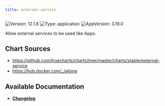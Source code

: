 ```yaml
---
title: external-service
---
```


![Version: 12.1.8](https://img.shields.io/badge/Version-12.1.8-informational?style=flat-square) ![Type: application](https://img.shields.io/badge/Type-application-informational?style=flat-square) ![AppVersion: 3.19.0](https://img.shields.io/badge/AppVersion-3.19.0-informational?style=flat-square)

Allow external services to be used like Apps.

## Chart Sources

- https://github.com/truecharts/charts/tree/master/charts/stable/external-service
- https://hub.docker.com/_/alpine

## Available Documentation

- [**Changelog**](./CHANGELOG.md)
